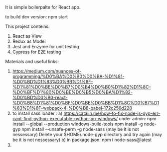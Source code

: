 It is simple boilerpalte for React app.

to build dev version:
npm start

This project conteins:

1. React as View
2. Redux as Model
3. Jest and Enzyme for unit testing
4. Cypress for E2E testing

Materials and useful links:

1. https://medium.com/nuances-of-programming/%D0%BA%D0%B0%D0%BA-%D1%81-%D0%BD%D1%83%D0%BB%D1%8F-%D1%81%D0%BE%D0%B7%D0%B4%D0%B0%D1%82%D1%8C-%D0%BF%D1%80%D0%BE%D0%B5%D0%BA%D1%82-%D0%BD%D0%B0-react-%D0%B8%D1%81%D0%BF%D0%BE%D0%BB%D1%8C%D0%B7%D1%83%D1%8F-webpack-4-%D0%B8-babel-172c256d228
2. to install sass loader :
   a) https://catalin.me/how-to-fix-node-js-gyp-err-cant-find-python-executable-python-on-windows/
   under admin:
   npm install --global --production windows-build-tools
   npm install -g node-gyp
   npm install --unsafe-perm -g node-sass (may be it is not nessessary)
   Delete your \$HOME/.node-gyp directory and try again (may be it is not nessessary)
   b) in package.json: npm i node-sass@latest
3.
